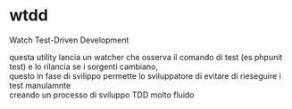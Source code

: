 # wtdd
Watch Test-Driven Development

questa utility lancia un watcher che osserva il comando di test (es phpunit test) e lo rilancia se i sorgenti cambiano,  
questo in fase di svilippo permette lo sviluppatore di evitare di rieseguire i test manulamnte  
creando un processo di sviluppo TDD molto fluido


